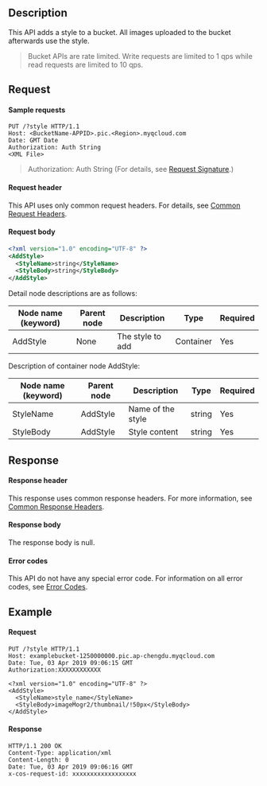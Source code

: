 ## Description
This API adds a style to a bucket. All images uploaded to the bucket afterwards use the style.

> Bucket APIs are rate limited. Write requests are limited to 1 qps while read requests are limited to 10 qps.

## Request
#### Sample requests
```plaintext
PUT /?style HTTP/1.1
Host: <BucketName-APPID>.pic.<Region>.myqcloud.com 
Date: GMT Date
Authorization: Auth String
<XML File>
```

> Authorization: Auth String (For details, see [Request Signature](https://intl.cloud.tencent.com/document/product/436/7778).)


#### Request header

This API uses only common request headers. For details, see [Common Request Headers](https://intl.cloud.tencent.com/document/product/436/7728).

#### Request body

```xml
<?xml version="1.0" encoding="UTF-8" ?>
<AddStyle>
  <StyleName>string</StyleName>
  <StyleBody>string</StyleBody>
</AddStyle>
```

Detail node descriptions are as follows:

| Node name (keyword) | Parent node | Description | Type | Required |
| ------------------ | ------ | ---------------- | --------- | -------- |
| AddStyle | None | The style to add | Container | Yes |


Description of container node AddStyle:

| Node name (keyword) | Parent node | Description | Type | Required |
| ------------------ | -------- | -------- | ------ | -------- |
| StyleName | AddStyle | Name of the style | string | Yes |
| StyleBody | AddStyle | Style content | string | Yes |


## Response

#### Response header
This response uses common response headers. For more information, see [Common Response Headers](https://intl.cloud.tencent.com/document/product/436/7729).

#### Response body
The response body is null.

#### Error codes
This API do not have any special error code. For information on all error codes, see [Error Codes](https://intl.cloud.tencent.com/document/product/1045/33700).

## Example

#### Request
```plaintext
PUT /?style HTTP/1.1
Host: examplebucket-1250000000.pic.ap-chengdu.myqcloud.com
Date: Tue, 03 Apr 2019 09:06:15 GMT
Authorization:XXXXXXXXXXXX

<?xml version="1.0" encoding="UTF-8" ?>
<AddStyle>
  <StyleName>style_name</StyleName>
  <StyleBody>imageMogr2/thumbnail/!50px</StyleBody>
</AddStyle>
```

#### Response

```plaintext
HTTP/1.1 200 OK
Content-Type: application/xml
Content-Length: 0
Date: Tue, 03 Apr 2019 09:06:16 GMT
x-cos-request-id: xxxxxxxxxxxxxxxxxx
```

